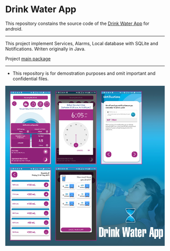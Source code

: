 Drink Water App
===================================
This repository constains the source code of the [Drink Water App](https://play.google.com/store/apps/details?id=com.eahm.drinkwaterapp) for android. 
 
-------------------
This project implement Services, Alarms, Local database with SQLite and Notifications. Writen originally in Java.

Project [main package](https://github.com/Elvishrdz/Drink_Water/tree/master/app/src/main)

-------------------
* This repository is for demostration purposes and omit important and confidential files.

![](drink_water_app.jpg)



